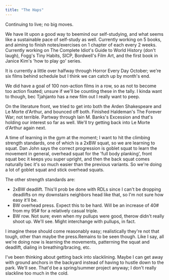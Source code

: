```yaml
---
title: "The Haps"
---
```

Continuing to live; no big moves. 

We have lit upon a good way to beemind our self-studying, and what seems like a sustainable pace of self-study as well. Currently working on 5 books, and aiming to finish notes/exercises on 1 chapter of each every 2 weeks. Currently working on The Complete Idiot's Guide to World History (don't laugh), Fogg's Tiny Habits, SICP, Bordwell's Film Art, and the first book in Janice Kim's 'how to play go' series. 

It is currently a little over halfway through Horror Every Day October; we're six films behind schedule but I think we can catch up by month's end. 

We did have a goal of 100 non-action films in a row, so as not to become too action fixated; unsure if we'll be counting these in the tally. I kinda want to though, bec Tjahjanto has a new film out I really want to peep.

On the literature front, we tried to get into both the Arden Shakespeare and Le Morte d'Arthur, and bounced off both. Finished Haldeman's The Forever War; not terrible. Partway through Iain M. Banks's Excession and that's holding our interest so far as well. We'll try getting back into Le Morte d'Arthur again next.

A time of learning in the gym at the moment; I want to hit the climbing strength standards, one of which is a 2xBW squat, so we are learning to squat. Dan John says the correct progression is goblet squat to learn the movement in general, overhead squat for the 'full body planking', front squat bec it keeps you super upright, and then the back squat comes naturally bec it's so much easier than the previous variants. So we're doing a lot of goblet squat and stick overhead squats. 

The other strength standards are:

- 2xBW deadlift. This'll prob be done with RDLs since I can't be dropping deadlifts on my downstairs neighbors head like that, so I'm not sure how easy it'll be. 
- BW overhead press. Expect this to be hard. Will be an increase of 40# from my 95# for a relatively casual triple.
- BW row. Not sure; even when my pullups were good, therow didn't really shoot up. We'll see. Might interchange with pullups, in fact. 

I imagine these should come reasonably easy; realistically they're not that tough, other than maybe the press.Remains to be seen though. Like I say, all we're doing now is learning the movements, patterning the squat and deadlift, dialing in breathing/bracing, etc.

I've been thinking about getting back into slacklining. Maybe I can get away with ground anchors in the backyard instead of having to hustle down to the park. We'll see. That'd be a spring/summer project anyway; I don't really slackline too much in the cold.
